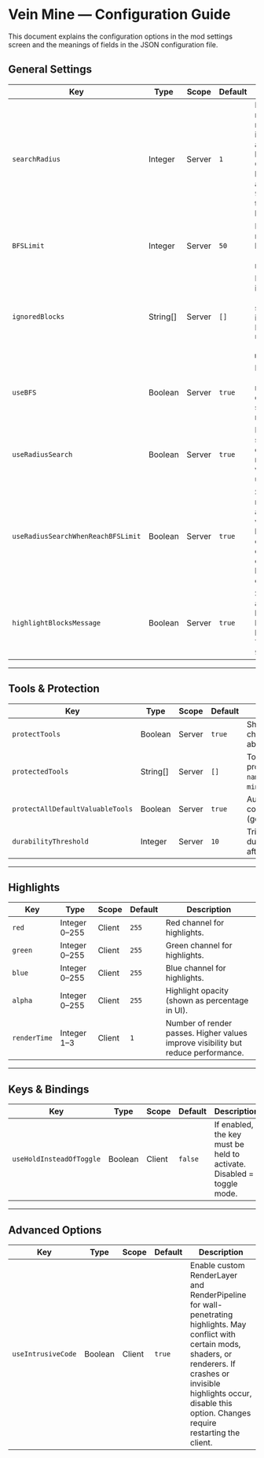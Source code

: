 # Vein Mine — Configuration Guide

This document explains the configuration options in the mod settings screen and the meanings of fields in the JSON configuration file.

## General Settings
| Key                                | Type     | Scope  | Default | Description                                                                                                                                  |
|------------------------------------|----------|--------|---------|----------------------------------------------------------------------------------------------------------------------------------------------|
| `searchRadius`                     | Integer  | Server | `1`     | Radius used in radius search mode. `1` includes 8 adjacent blocks. Counting two layers in front and back adds 9 each, plus the center block. |
| `BFSLimit`                         | Integer  | Server | `50`    | Maximum number of blocks for BFS (chain search) mode.                                                                                        |
| `ignoredBlocks`                    | String[] | Server | `[]`    | Blocks ignored in chain search (will use radius search instead). Format: `namespace:path` (e.g., `minecraft:air`).                           |
| `useBFS`                           | Boolean  | Server | `true`  | Enable chain (BFS) search mode. If disabled, all searches use radius search.                                                                 |
| `useRadiusSearch`                  | Boolean  | Server | `true`  | Enable radius search. If disabled, radius search will never be used.                                                                         |
| `useRadiusSearchWhenReachBFSLimit` | Boolean  | Server | `true`  | Switch to radius search automatically when the BFS limit is exceeded. If disabled, exceeding the limit will stop chain mining.               |
| `highlightBlocksMessage`           | Boolean  | Server | `true`  | Show the client a message of how many blocks will be broken (e.g., Target blocks: 9).                                                        |

---

## Tools & Protection
| Key                              | Type     | Scope  | Default | Description                                                                                       |
|----------------------------------|----------|--------|---------|---------------------------------------------------------------------------------------------------|
| `protectTools`                   | Boolean  | Server | `true`  | Show a warning and stop chain mining when a tool is about to break.                               |
| `protectedTools`                 | String[] | Server | `[]`    | Tools that will trigger protection. Format: `namespace:path` (e.g., `minecraft:diamond_pickaxe`). |
| `protectAllDefaultValuableTools` | Boolean  | Server | `true`  | Automatically protect common valuable tools (gold, diamond, netherite).                           |
| `durabilityThreshold`            | Integer  | Server | `10`    | Trigger protection if tool durability falls below this after mining.                              |

---

## Highlights
| Key          | Type          | Scope  | Default | Description                                                                       |
|--------------|---------------|--------|---------|-----------------------------------------------------------------------------------|
| `red`        | Integer 0–255 | Client | `255`   | Red channel for highlights.                                                       |
| `green`      | Integer 0–255 | Client | `255`   | Green channel for highlights.                                                     |
| `blue`       | Integer 0–255 | Client | `255`   | Blue channel for highlights.                                                      |
| `alpha`      | Integer 0–255 | Client | `255`   | Highlight opacity (shown as percentage in UI).                                    |
| `renderTime` | Integer 1–3   | Client | `1`     | Number of render passes. Higher values improve visibility but reduce performance. |

---

## Keys & Bindings
| Key                      | Type    | Scope  | Default | Description                                                           |
|--------------------------|---------|--------|---------|-----------------------------------------------------------------------|
| `useHoldInsteadOfToggle` | Boolean | Client | `false` | If enabled, the key must be held to activate. Disabled = toggle mode. |

---

## Advanced Options
| Key                | Type    | Scope  | Default | Description                                                                                                                                                                                                                                |
|--------------------|---------|--------|---------|--------------------------------------------------------------------------------------------------------------------------------------------------------------------------------------------------------------------------------------------|
| `useIntrusiveCode` | Boolean | Client | `true`  | Enable custom RenderLayer and RenderPipeline for wall-penetrating highlights. May conflict with certain mods, shaders, or renderers. If crashes or invisible highlights occur, disable this option. Changes require restarting the client. |

